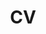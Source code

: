 ---
title: "CV"
#excerpt: "Short description of portfolio item number 1<br/><img src='/images/500x300.png'>"
collection: JP_CV.pdf
---